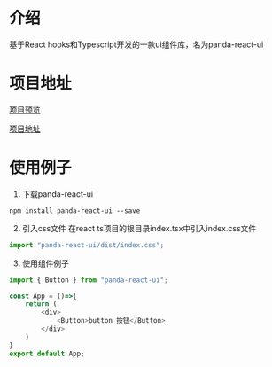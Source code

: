 # 介绍
基于React hooks和Typescript开发的一款ui组件库，名为panda-react-ui

# 项目地址
[项目预览](https://deardreamweb.github.io/panda-react-ui.github.io)

[项目地址](https://github.com/dearDreamWeb/panda-ui.github.io/tree/npm-data)

# 使用例子
1. 下载panda-react-ui
```
npm install panda-react-ui --save
```
2. 引入css文件
在react ts项目的根目录index.tsx中引入index.css文件
```js
import "panda-react-ui/dist/index.css";
```
3. 使用组件例子
```js
import { Button } from "panda-react-ui";

const App = ()=>{
    return (
        <div>
            <Button>button 按钮</Button>
        </div>
    )
}
export default App;
```